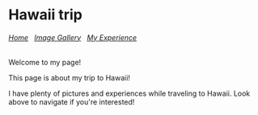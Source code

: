 # Hawaii trip
<body>
  <h6>
    <a href="https://mtbed.github.io/bledsolm9773/index">Home</a> &nbsp; <a href="https://mtbed.github.io/bledsolm9773/image">Image Gallery</a> &nbsp; <a href="https://mtbed.github.io/bledsolm9773/MyExperience">My Experience</a>
  </h6>
    
  
  <p>Welcome to my page!</p>
  <p>This page is about my trip to Hawaii!</p>

  <p>I have plenty of pictures and experiences while traveling to Hawaii. Look above to navigate if you're interested!</p>
  </body>
  
